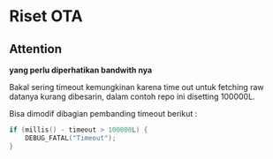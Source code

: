 # Riset OTA

## Attention

**yang perlu diperhatikan bandwith nya**

Bakal sering timeout kemungkinan karena time out untuk fetching raw datanya kurang dibesarin, dalam contoh repo ini disetting 100000L.

Bisa dimodif dibagian pembanding timeout berikut :

```cpp
if (millis() - timeout > 100000L) {
    DEBUG_FATAL("Timeout");
}
```

